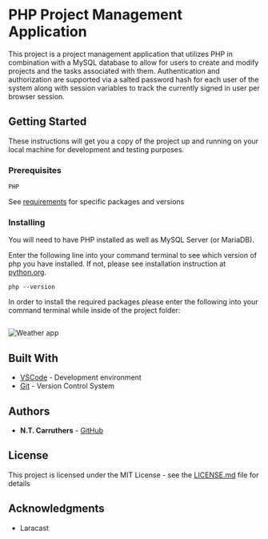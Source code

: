 # PHP Project Management Application

This project is a project management application that utilizes PHP in combination with a MySQL database to allow for users to create and modify projects and the tasks associated with them.  Authentication and authorization are supported via a salted password hash for each user of the system along with session variables to track the currently signed in user per browser session.

## Getting Started

These instructions will get you a copy of the project up and running on your local machine for development and testing purposes.

### Prerequisites

```
PHP
```
See [requirements](requirements.txt) for specific packages and versions

### Installing

You will need to have PHP installed as well as MySQL Server (or MariaDB).

Enter the following line into your command terminal to see which version of php you have installed. If not, please see installation instruction at [python.org](https://docs.python.org/3/).

```
php --version
```

In order to install the required packages please enter the following into your command terminal while inside of the project folder:

```

```

![Weather app](py-weather.jpg)

## Built With

* [VSCode](http://www.sublimetext.com/docs/3/) - Development environment
* [Git](https://git-scm.com/) - Version Control System

## Authors

* **N.T. Carruthers**  - [GitHub](https://github.com/gif007)

## License

This project is licensed under the MIT License - see the [LICENSE.md](LICENSE.md) file for details

## Acknowledgments

* Laracast
